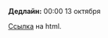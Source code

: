 **Дедлайн:**
00:00 13 октября

[Ссылка](https://htmlpreview.github.io/?https://github.com/MidiukinM/R_sociology/blob/main/exercises/hw1/hw1.html) на html.
